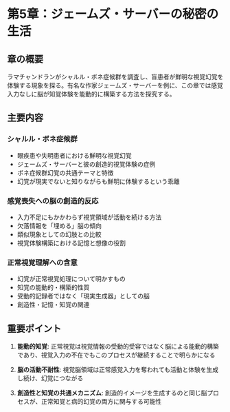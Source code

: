 # 第5章：ジェームズ・サーバーの秘密の生活

## 章の概要
ラマチャンドランがシャルル・ボネ症候群を調査し、盲患者が鮮明な視覚幻覚を体験する現象を探る。有名な作家ジェームズ・サーバーを例に、この章では感覚入力なしに脳が知覚体験を能動的に構築する方法を探究する。

## 主要内容

### シャルル・ボネ症候群
- 眼疾患や失明患者における鮮明な視覚幻覚
- ジェームズ・サーバーと彼の創造的視覚体験の症例
- ボネ症候群幻覚の共通テーマと特徴
- 幻覚が現実でないと知りながらも鮮明に体験するという乖離

### 感覚喪失への脳の創造的反応
- 入力不足にもかかわらず視覚領域が活動を続ける方法
- 欠落情報を「埋める」脳の傾向
- 類似現象としての幻肢との比較
- 視覚体験構築における記憶と想像の役割

### 正常視覚理解への含意
- 幻覚が正常視覚処理について明かすもの
- 知覚の能動的・構築的性質
- 受動的記録者ではなく「現実生成器」としての脳
- 創造性・記憶・知覚の関連

## 重要ポイント

1. **能動的知覚**: 正常視覚は視覚情報の受動的受容ではなく脳による能動的構築であり、視覚入力の不在でもこのプロセスが継続することで明らかになる

2. **脳の活動不耐性**: 視覚脳領域は正常感覚入力を奪われても活動と体験を生成し続け、幻覚につながる

3. **創造性と知覚の共通メカニズム**: 創造的イメージを生成するのと同じ脳プロセスが、正常知覚と病的幻覚の両方に関与する可能性